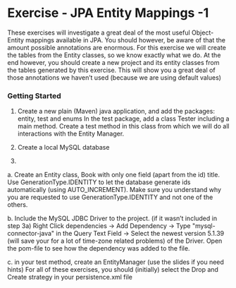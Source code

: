 # Exercise - JPA Entity Mappings -1

These exercises will investigate a great deal of the most useful Object-Entity mappings available in JPA. You should however, be aware of that the amount possible annotations are enormous. For this exercise we will create the tables from the Entity classes, so we know exactly what we do. At the end however, you should create a new project and its entity classes from the tables generated by this exercise. This will show you a great deal of those annotations we haven’t used (because we are using default values)

### Getting Started

1. Create a new plain (Maven) java application, and add the packages: entity, test and enums
In the test package, add a class Tester including a main method. Create a test method in this class from which we will do all interactions with the Entity Manager.

2. Create a local MySQL database

3. 

  a. Create an Entity class, Book with only one field (apart from the id) title. Use GenerationType.IDENTITY to let the     database generate ids automatically (using AUTO_INCREMENT).
Make sure you understand why you are requested to use GenerationType.IDENTITY and not one of the others.

  b. Include the MySQL JDBC Driver to the project. (if it wasn’t included in step 3a)
Right Click dependencies → Add Dependency  → Type "mysql-connector-java" in the Query Text Field  → Select the newest version 5.1.39 (will save your for a lot of time-zone related problems) of the Driver.
Open the pom-file to see how the dependency was added to the file.

  c. in your test method, create an EntityManager (use the slides if you need hints)
For all of these exercises, you should (initially) select the Drop and Create strategy in your persistence.xml file
